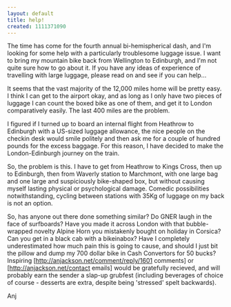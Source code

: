 ```yaml
---
layout: default
title: help!
created: 1111371090
---
```

The time has come for the fourth annual bi-hemispherical dash, and I'm looking for some help with a particularly troublesome luggage issue.  I want to bring my mountain bike back from Wellington to Edinburgh, and I'm not quite sure how to go about it.  If you have any ideas of experience of travelling with large luggage, please read on and see if you can help...
<!--break-->
It seems that the vast majority of the 12,000 miles home will be pretty easy.  I think I can get to the airport okay, and as long as I only have two pieces of luggage I can count the boxed bike as one of them, and get it to London comparatively easily.  The last 400 miles are the problem.

I figured if I turned up to board an internal flight from Heathrow to Edinburgh with a US-sized luggage allowance, the nice people on the checkin desk would smile politely and then ask me for a couple of hundred pounds for the excess baggage.  For this reason, I have decided to make the London-Edinburgh journey on the train.

So, the problem is this.  I have to get from Heathrow to Kings Cross, then up to Edinburgh, then from Waverly station to Marchmont, with one large bag and one large and suspiciously bike-shaped box, but without causing myself lasting physical or psychological damage.  Comedic possibilities notwithstanding, cycling between stations with 35Kg of luggage on my back is not an option.

So, has anyone out there done something similar?  Do GNER laugh in the face of surfboards? Have you made it across London with that bubble-wrapped novelty Alpine Horn you mistakenly bought on holiday in Corsica?  Can you get in a black cab with a bikeinabox?  Have I completely underestimated how much pain this is going to cause, and should I just bit the pillow and dump my 700 dollar bike in Cash Convertors for 50 bucks?  Inspiring [http://anjackson.net/comment/reply/1601 comments] or [http://anjackson.net/contact emails] would be gratefully recieved, and will probably earn the sender a slap-up grubfest (including beverages of choice of course - desserts are extra, despite being 'stressed' spelt backwards).

Anj
